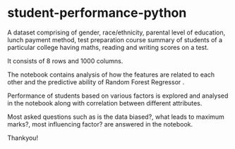 # student-performance-python

A dataset comprising of gender, race/ethnicity, parental level of education, lunch payment method, test preparation course summary of students of a particular college having maths, reading and writing scores on a test.

It consists of 8 rows and 1000 columns.

The notebook contains analysis of how the features are related to each other and the predictive ability of Random Forest Regressor .

Performance of students based on various factors is explored and analysed in the notebook along with correlation between different attributes.

Most asked questions such as is the data biased?, what leads to maximum marks?, most influencing factor? are answered in the notebook.

Thankyou!
